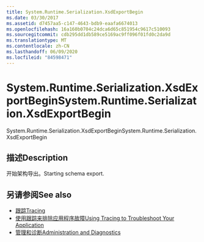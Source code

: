 ```yaml
---
title: System.Runtime.Serialization.XsdExportBegin
ms.date: 03/30/2017
ms.assetid: d7457aa5-c147-4643-bdb9-eaafa6674013
ms.openlocfilehash: 16a160b0704c24dca6d65c851954c9617c510093
ms.sourcegitcommit: cdb295dd1db589ce5169ac9ff096f01fd0c2da9d
ms.translationtype: MT
ms.contentlocale: zh-CN
ms.lasthandoff: 06/09/2020
ms.locfileid: "84598471"
---
```

# <a name="systemruntimeserializationxsdexportbegin"></a><span data-ttu-id="e3622-102">System.Runtime.Serialization.XsdExportBegin</span><span class="sxs-lookup"><span data-stu-id="e3622-102">System.Runtime.Serialization.XsdExportBegin</span></span>
<span data-ttu-id="e3622-103">System.Runtime.Serialization.XsdExportBegin</span><span class="sxs-lookup"><span data-stu-id="e3622-103">System.Runtime.Serialization.XsdExportBegin</span></span>  
  
## <a name="description"></a><span data-ttu-id="e3622-104">描述</span><span class="sxs-lookup"><span data-stu-id="e3622-104">Description</span></span>  
 <span data-ttu-id="e3622-105">开始架构导出。</span><span class="sxs-lookup"><span data-stu-id="e3622-105">Starting schema export.</span></span>  
  
## <a name="see-also"></a><span data-ttu-id="e3622-106">另请参阅</span><span class="sxs-lookup"><span data-stu-id="e3622-106">See also</span></span>

- [<span data-ttu-id="e3622-107">跟踪</span><span class="sxs-lookup"><span data-stu-id="e3622-107">Tracing</span></span>](index.md)
- [<span data-ttu-id="e3622-108">使用跟踪来排除应用程序故障</span><span class="sxs-lookup"><span data-stu-id="e3622-108">Using Tracing to Troubleshoot Your Application</span></span>](using-tracing-to-troubleshoot-your-application.md)
- [<span data-ttu-id="e3622-109">管理和诊断</span><span class="sxs-lookup"><span data-stu-id="e3622-109">Administration and Diagnostics</span></span>](../index.md)
